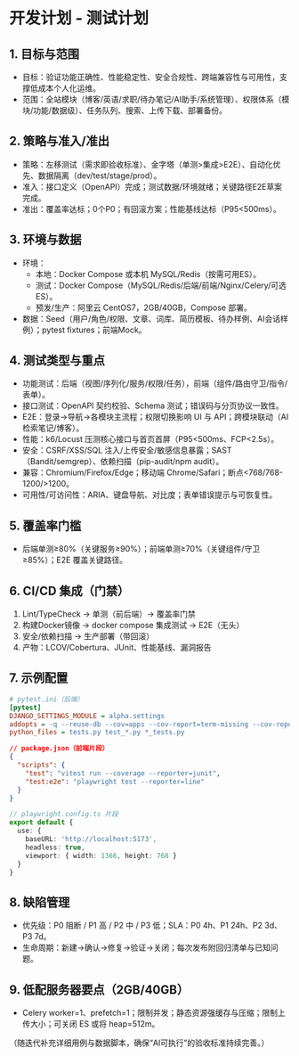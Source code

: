 # 开发计划 - 测试计划

## 1. 目标与范围
- 目标：验证功能正确性、性能稳定性、安全合规性、跨端兼容性与可用性，支撑低成本个人化运维。
- 范围：全站模块（博客/英语/求职/待办笔记/AI助手/系统管理）、权限体系（模块/功能/数据级）、任务队列、搜索、上传下载、部署备份。

## 2. 策略与准入/准出
- 策略：左移测试（需求即验收标准）、金字塔（单测>集成>E2E）、自动化优先、数据隔离（dev/test/stage/prod）。
- 准入：接口定义（OpenAPI）完成；测试数据/环境就绪；关键路径E2E草案完成。
- 准出：覆盖率达标；0个P0；有回滚方案；性能基线达标（P95<500ms）。

## 3. 环境与数据
- 环境：
  - 本地：Docker Compose 或本机 MySQL/Redis（按需可用ES）。
  - 测试：Docker Compose（MySQL/Redis/后端/前端/Nginx/Celery/可选ES）。
  - 预发/生产：阿里云 CentOS7，2GB/40GB，Compose 部署。
- 数据：Seed（用户/角色/权限、文章、词库、简历模板、待办样例、AI会话样例）；pytest fixtures；前端Mock。

## 4. 测试类型与重点
- 功能测试：后端（视图/序列化/服务/权限/任务），前端（组件/路由守卫/指令/表单）。
- 接口测试：OpenAPI 契约校验、Schema 测试；错误码与分页协议一致性。
- E2E：登录→导航→各模块主流程；权限切换影响 UI 与 API；跨模块联动（AI 检索笔记/博客）。
- 性能：k6/Locust 压测核心接口与首页首屏（P95<500ms、FCP<2.5s）。
- 安全：CSRF/XSS/SQL 注入/上传安全/敏感信息暴露；SAST（Bandit/semgrep）、依赖扫描（pip-audit/npm audit）。
- 兼容：Chromium/Firefox/Edge；移动端 Chrome/Safari；断点<768/768-1200/>1200。
- 可用性/可访问性：ARIA、键盘导航、对比度；表单错误提示与可恢复性。

## 5. 覆盖率门槛
- 后端单测≥80%（关键服务≥90%）；前端单测≥70%（关键组件/守卫≥85%）；E2E 覆盖关键路径。

## 6. CI/CD 集成（门禁）
1) Lint/TypeCheck → 单测（前后端）→ 覆盖率门禁
2) 构建Docker镜像 → docker compose 集成测试 → E2E（无头）
3) 安全/依赖扫描 → 生产部署（带回滚）
4) 产物：LCOV/Cobertura、JUnit、性能基线、漏洞报告

## 7. 示例配置
```ini
# pytest.ini（后端）
[pytest]
DJANGO_SETTINGS_MODULE = alpha.settings
addopts = -q --reuse-db --cov=apps --cov-report=term-missing --cov-report=xml
python_files = tests.py test_*.py *_tests.py
```

```json
// package.json（前端片段）
{
  "scripts": {
    "test": "vitest run --coverage --reporter=junit",
    "test:e2e": "playwright test --reporter=line"
  }
}
```

```ts
// playwright.config.ts 片段
export default {
  use: {
    baseURL: 'http://localhost:5173',
    headless: true,
    viewport: { width: 1366, height: 768 }
  }
}
```

## 8. 缺陷管理
- 优先级：P0 阻断 / P1 高 / P2 中 / P3 低；SLA：P0 4h、P1 24h、P2 3d、P3 7d。
- 生命周期：新建→确认→修复→验证→关闭；每次发布附回归清单与已知问题。

## 9. 低配服务器要点（2GB/40GB）
- Celery worker=1、prefetch=1；限制并发；静态资源强缓存与压缩；限制上传大小；可关闭 ES 或将 heap=512m。

（随迭代补充详细用例与数据脚本，确保“AI可执行”的验收标准持续完善。）


